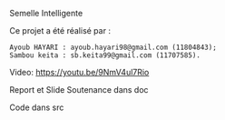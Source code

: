 Semelle Intelligente

Ce projet a été réalisé par :

    Ayoub HAYARI : ayoub.hayari98@gmail.com (11804843);
    Sambou keita : sb.keita99@gmail.com (11707585).

Video: https://youtu.be/9NmV4ul7Rio

Report et Slide Soutenance dans doc

Code dans src
